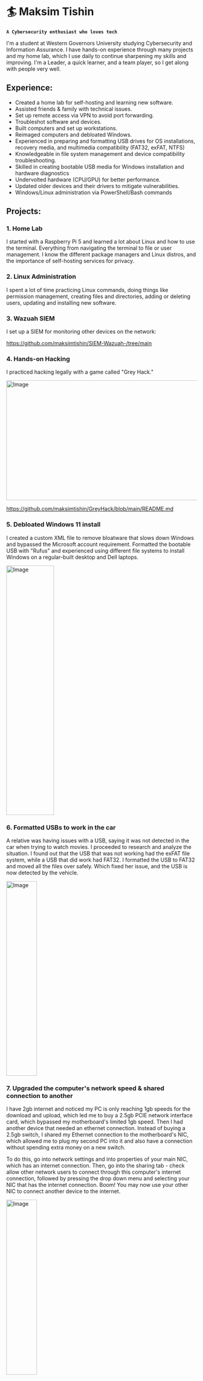 # 🏄 Maksim Tishin

**`A Cybersecurity enthusiast who loves tech`**

I'm a student at Western Governors University studying Cybersecurity and Information Assurance. I have hands-on experience through many projects and my home lab, which I use daily to continue sharpening my skills and improving. I'm a Leader, a quick learner, and a team player, so I get along with people very well.

## Experience:

- Created a home lab for self-hosting and learning new software.
- Assisted friends & family with technical issues.
- Set up remote access via VPN to avoid port forwarding.
- Troubleshot software and devices.
- Built computers and set up workstations.
- Reimaged computers and debloated Windows.
- Experienced in preparing and formatting USB drives for OS installations, recovery media, and multimedia compatibility (FAT32, exFAT, NTFS)
- Knowledgeable in file system management and device compatibility troubleshooting.
- Skilled in creating bootable USB media for Windows installation and hardware diagnostics
- Undervolted hardware (CPU/GPU) for better performance.
- Updated older devices and their drivers to mitigate vulnerabilities.
- Windows/Linux administration via PowerShell/Bash commands


## Projects:

### 1. Home Lab

  I started with a Raspberry Pi 5 and learned a lot about Linux and how to use the terminal. Everything from navigating the terminal to file or user management. I know the different package managers and Linux distros, and the importance of self-hosting services for privacy.

### 2. Linux Administration

  I spent a lot of time practicing Linux commands, doing things like permission management, creating files and directories, adding or deleting users, updating and installing new software.

### 3. Wazuah SIEM

  I set up a SIEM for monitoring other devices on the network:

https://github.com/maksimtishin/SIEM-Wazuah-/tree/main

### 4. Hands-on Hacking
  I practiced hacking legally with a game called "Grey Hack."
  
<img width="1432" height="317" alt="Image" src="https://github.com/user-attachments/assets/4a119ddc-6f11-4a7a-9dfe-b1760c084a16" />



https://github.com/maksimtishin/GreyHack/blob/main/README.md

### 5. Debloated Windows 11 install

I created a custom XML file to remove bloatware that slows down Windows and bypassed the Microsoft account requirement. Formatted the bootable USB with "Rufus" and experienced using different file systems to install Windows on a regular-built desktop and Dell laptops.

<img width="50%" height="660" alt="Image" src="https://github.com/user-attachments/assets/044fc8dc-7354-4f8e-adf2-47fc41d5b952" />

### 6. Formatted USBs to work in the car

A relative was having issues with a USB, saying it was not detected in the car when trying to watch movies. I proceeded to research and analyze the situation. I found out that the USB that was not working had the exFAT file system, while a USB that did work had FAT32. I formatted the USB to FAT32 and moved all the files over safely. Which fixed her issue, and the USB is now detected by the vehicle.

<img width="40%" height="515" alt="Image" src="https://github.com/user-attachments/assets/6fa17f09-54df-48a4-b59d-98163c0e8953" />

### 7. Upgraded the computer's network speed & shared connection to another

I have 2gb internet and noticed my PC is only reaching 1gb speeds for the download and upload, which led me to buy a 2.5gb PCIE network interface card, which bypassed my motherboard's limited 1gb speed. Then I had another device that needed an ethernet connection. Instead of buying a 2.5gb switch, I shared my Ethernet connection to the motherboard's NIC, which allowed me to plug my second PC into it and also have a connection without spending extra money on a new switch. 

To do this, go into network settings and into properties of your main NIC, which has an internet connection. Then, go into the sharing tab - check allow other network users to connect through this computer's internet connection, followed by pressing the drop down menu and selecting your NIC that has the internet connection. Boom! You may now use your other NIC to connect another device to the internet.

<img width="40%" height="463" alt="Image" src="https://github.com/user-attachments/assets/0c6bb7ff-dd54-4db7-a22e-b4c5745f41ef" />


